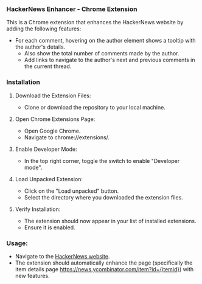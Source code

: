 ### HackerNews Enhancer - Chrome Extension
This is a Chrome extension that enhances the HackerNews website by adding the following features:
- For each comment, hovering on the author element shows a tooltip with the author's details.
  - Also show the total number of comments made by the author.
  - Add links to navigate to the author's next and previous comments in the current thread.

### Installation
1. Download the Extension Files:  
   - Clone or download the repository to your local machine.

2. Open Chrome Extensions Page:  
   - Open Google Chrome. 
   - Navigate to chrome://extensions/.

3. Enable Developer Mode:  
   - In the top right corner, toggle the switch to enable "Developer mode".
   
4. Load Unpacked Extension:  
   - Click on the "Load unpacked" button.
   - Select the directory where you downloaded the extension files.

5. Verify Installation:  
   - The extension should now appear in your list of installed extensions.
   - Ensure it is enabled.

### Usage:
- Navigate to the [HackerNews website](https://news.ycombinator.com/news).
- The extension should automatically enhance the page (specifically the item details page https://news.ycombinator.com/item?id={itemid}) with new features.